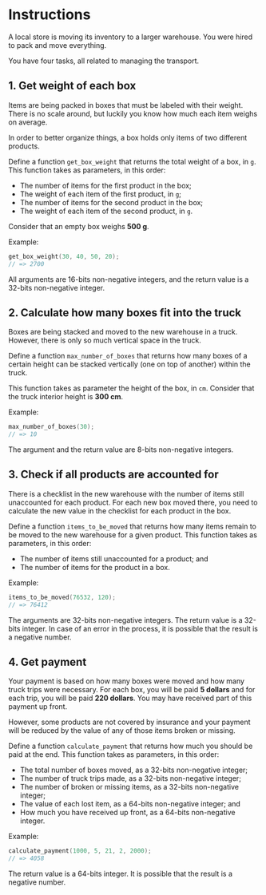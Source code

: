 # Instructions

A local store is moving its inventory to a larger warehouse.
You were hired to pack and move everything.

You have four tasks, all related to managing the transport.

## 1. Get weight of each box

Items are being packed in boxes that must be labeled with their weight.
There is no scale around, but luckily you know how much each item weighs on average.

In order to better organize things, a box holds only items of two different products.

Define a function `get_box_weight` that returns the total weight of a box, in `g`.
This function takes as parameters, in this order:

- The number of items for the first product in the box;
- The weight of each item of the first product, in `g`;
- The number of items for the second product in the box;
- The weight of each item of the second product, in `g`.

Consider that an empty box weighs **500 g**.

Example:

```c
get_box_weight(30, 40, 50, 20);
// => 2700
```

All arguments are 16-bits non-negative integers, and the return value is a 32-bits non-negative integer.

## 2. Calculate how many boxes fit into the truck

Boxes are being stacked and moved to the new warehouse in a truck.
However, there is only so much vertical space in the truck.

Define a function `max_number_of_boxes` that returns how many boxes of a certain height can be stacked vertically (one on top of another) within the truck.

This function takes as parameter the height of the box, in `cm`.
Consider that the truck interior height is **300 cm**.

Example:

```c
max_number_of_boxes(30);
// => 10
```

The argument and the return value are 8-bits non-negative integers.

## 3. Check if all products are accounted for

There is a checklist in the new warehouse with the number of items still unaccounted for each product.
For each new box moved there, you need to calculate the new value in the checklist for each product in the box.

Define a function `items_to_be_moved` that returns how many items remain to be moved to the new warehouse for a given product.
This function takes as parameters, in this order:

- The number of items still unaccounted for a product; and
- The number of items for the product in a box.

Example:

```c
items_to_be_moved(76532, 120);
// => 76412
```

The arguments are 32-bits non-negative integers.
The return value is a 32-bits integer.
In case of an error in the process, it is possible that the result is a negative number.

## 4. Get payment

Your payment is based on how many boxes were moved and how many truck trips were necessary.
For each box, you will be paid **5 dollars** and for each trip, you will be paid **220 dollars**.
You may have received part of this payment up front.

However, some products are not covered by insurance and your payment will be reduced by the value of any of those items broken or missing.

Define a function `calculate_payment` that returns how much you should be paid at the end.
This function takes as parameters, in this order:

- The total number of boxes moved, as a 32-bits non-negative integer;
- The number of truck trips made, as a 32-bits non-negative integer;
- The number of broken or missing items, as a 32-bits non-negative integer;
- The value of each lost item, as a 64-bits non-negative integer; and
- How much you have received up front, as a 64-bits non-negative integer.

Example:

```c
calculate_payment(1000, 5, 21, 2, 2000);
// => 4058
```

The return value is a 64-bits integer.
It is possible that the result is a negative number.
